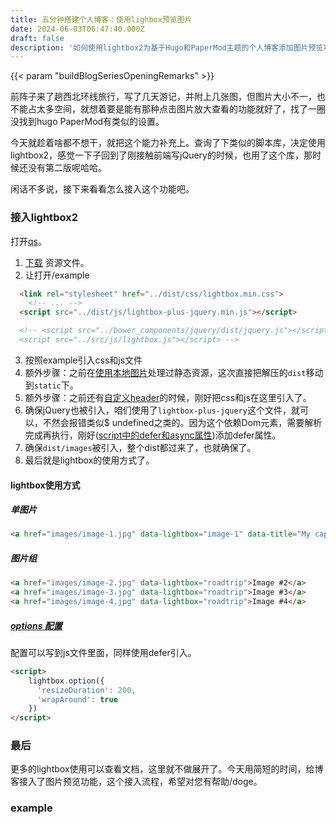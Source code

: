 ```yaml
---
title: 五分钟搭建个人博客：使用lighbox预览图片
date: 2024-06-03T06:47:40.000Z
draft: false
description: '如何使用lightbox2为基于Hugo和PaperMod主题的个人博客添加图片预览功能。'
---
```


{{< param "buildBlogSeriesOpeningRemarks" >}}

前阵子来了趟西北环线旅行，写了几天游记，并附上几张图，但图片大小不一，也不能占太多空间，就想着要是能有那种点击图片放大查看的功能就好了，找了一圈没找到hugo PaperMod有类似的设置。

今天就趁着啥都不想干，就把这个能力补充上。查询了下类似的脚本库，决定使用lightbox2，感觉一下子回到了刚接触前端写jQuery的时候，也用了这个库，那时候还没有第二版呢哈哈。

闲话不多说，接下来看看怎么接入这个功能吧。

### 接入lightbox2
打开[qs](https://lokeshdhakar.com/projects/lightbox2/#getting-started)。
1. [下载](https://github.com/lokesh/lightbox2/releases) 资源文件。
1. 让打开/example

```html
  <link rel="stylesheet" href="../dist/css/lightbox.min.css">
	<!-- ... -->
  <script src="../dist/js/lightbox-plus-jquery.min.js"></script>

  <!-- <script src="../bower_components/jquery/dist/jquery.js"></script>
  <script src="../src/js/lightbox.js"></script> -->
```
3. 按照example引入css和js文件
4. 额外步骤：之前在[使用本地图片](/posts/blog/moreusage/#%E4%BD%BF%E7%94%A8%E6%9C%AC%E5%9C%B0%E5%9B%BE%E7%89%87)处理过静态资源，这次直接把解压的`dist`移动到`static`下。
5. 额外步骤：之前还有[自定义header](/posts/blog/supportdropdownsubmenu/)的时候，刚好把css和js在这里引入了。
6. 确保jQuery也被引入，咱们使用了`lightbox-plus-jquery`这个文件，就可以，不然会报错类似$ undefined之类的。因为这个依赖Dom元素，需要解析完成再执行，刚好([script中的defer和async属性](/posts/job/loadjsdeferandasync/))添加defer属性。
7. 确保`dist/images`被引入，整个dist都过来了，也就确保了。
8. 最后就是lightbox的使用方式了。

#### lightbox使用方式
##### 单图片
```html
<a href="images/image-1.jpg" data-lightbox="image-1" data-title="My caption">Image #1</a>
```
##### 图片组
```html
<a href="images/image-2.jpg" data-lightbox="roadtrip">Image #2</a>
<a href="images/image-3.jpg" data-lightbox="roadtrip">Image #3</a>
<a href="images/image-4.jpg" data-lightbox="roadtrip">Image #4</a>
```
##### [options 配置](https://lokeshdhakar.com/projects/lightbox2/#options)
配置可以写到js文件里面，同样使用defer引入。
```html
<script>
    lightbox.option({
      'resizeDuration': 200,
      'wrapAround': true
    })
</script>
```

### 最后
更多的lightbox使用可以查看文档，这里就不做展开了。今天用简短的时间，给博客接入了图片预览功能，这个接入流程，希望对您有帮助/doge。

### example
<a class="example-image-link" href="http://lokeshdhakar.com/projects/lightbox2/images/image-6.jpg" data-lightbox="example-set" data-title="Click anywhere outside the image or the X to the right to close."><img class="example-image" src="http://lokeshdhakar.com/projects/lightbox2/images/thumb-6.jpg" alt=""></a>

